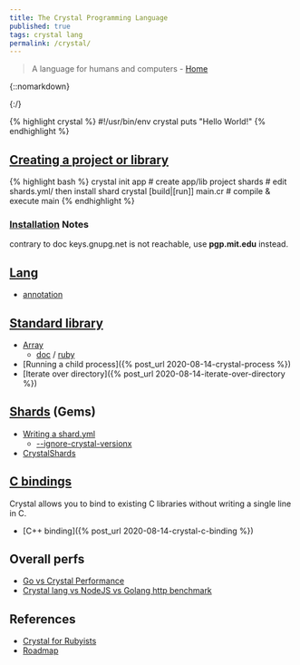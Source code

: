 ```yaml
---
title: The Crystal Programming Language
published: true
tags: crystal lang
permalink: /crystal/
---
```

> A language for humans and computers - [Home](https://crystal-lang.org/)

{::nomarkdown}
<link rel="shortcut icon" href="https://crystal-lang.org/favicon.ico" type="image/x-icon" />
{:/}

{% highlight crystal %}
#!/usr/bin/env crystal
puts "Hello World!"
{% endhighlight %}

## [Creating a project or library](https://crystal-lang.org/docs/using_the_compiler/)

{% highlight bash %}
crystal init app <name>         # create app/lib project
shards                          # edit shards.yml/ then install shard
crystal [build|[run]] main.cr   # compile & execute main
{% endhighlight %}

### [Installation](https://crystal-lang.org/install/on_ubuntu/) Notes

contrary to doc keys.gnupg.net is not reachable,
use **pgp.mit.edu** instead.

## [Lang](https://crystal-lang.org/reference/getting_started/)
- [annotation](https://crystal-lang.org/reference/syntax_and_semantics/annotations.html)
  
## [Standard library](https://crystal-lang.org/api/)
- [Array](https://mordsith.github.io/2017/crystal-tutorial-the-basics---array/)
	- [doc](https://crystal-lang.org/api/0.20.5/Array.html) / [ruby](https://ruby-doc.org/core-2.7.1/Array.html)
- [Running a child process]({% post_url 2020-08-14-crystal-process %})
- [Iterate over directory]({% post_url 2020-08-14-iterate-over-directory %})

## [Shards](https://crystal-lang.org/reference/guides/writing_shards.html) (Gems)
- [Writing a shard.yml](https://github.com/crystal-lang/shards/blob/master/SPEC.md)
	- [--ignore-crystal-versionx](https://github.com/crystal-lang/shards/blob/master/SPEC.md#crystal)
- [CrystalShards](http://crystalshards.xyz/?sort=updated&page=1)
  
## [C bindings](https://crystal-lang.org/reference/syntax_and_semantics/c_bindings/)

Crystal allows you to bind to existing C libraries without writing a single line in C.

- [C++ binding]({% post_url 2020-08-14-crystal-c-binding %})

## Overall perfs
- [Go vs Crystal Performance](https://ptimofeev.com/go-vs-crystal-perfomance/)
- [Crystal lang vs NodeJS vs Golang http benchmark](http://blog.seraum.com/crystal-lang-vs-nodejs-vs-golang-vs-http-benchmark)
  

## References
  
- [Crystal for Rubyists](https://github.com/crystal-lang/crystal/wiki/Crystal-for-Rubyists)
- [Roadmap](https://github.com/crystal-lang/crystal/wiki/Roadmap)
